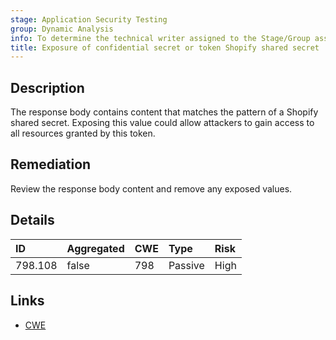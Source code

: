 ```yaml
---
stage: Application Security Testing
group: Dynamic Analysis
info: To determine the technical writer assigned to the Stage/Group associated with this page, see https://handbook.gitlab.com/handbook/product/ux/technical-writing/#assignments
title: Exposure of confidential secret or token Shopify shared secret
---
```


## Description

The response body contains content that matches the pattern of a Shopify shared secret.
Exposing this value could allow attackers to gain access to all resources granted by this token.

## Remediation

Review the response body content and remove any exposed values.

## Details

| ID | Aggregated | CWE | Type | Risk |
|:---|:-----------|:----|:-----|:-----|
| 798.108 | false | 798 | Passive | High |

## Links

- [CWE](https://cwe.mitre.org/data/definitions/798.html)
